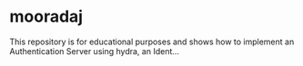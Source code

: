# mooradaj
This repository is for educational purposes and shows how to implement an Authentication Server using hydra, an Ident…
